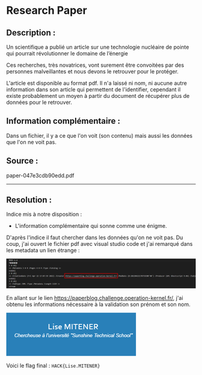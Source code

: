# Research Paper

## Description :

Un scientifique a publié un article sur une technologie nucléaire de pointe qui pourrait révolutionner le domaine de l’énergie

Ces recherches, très novatrices, vont surement être convoitées par des personnes malveillantes et nous devons le retrouver pour le protéger.

L'article est disponible au format pdf. Il n'a laissé ni nom, ni aucune autre information dans son article qui permettent de l'identifier, cependant il existe probablement un moyen à partir du document de récupérer plus de données pour le retrouver.

## Information complémentaire : 
Dans un fichier, il y a ce que l'on voit (son contenu) mais aussi les données que l'on ne voit pas.

## Source :
paper-047e3cdb90edd.pdf

---

## Resolution : 

Indice mis à notre disposition :
- L'information complémentaire qui sonne comme une énigme.

D'après l'indice il faut chercher dans les données qu'on ne voit pas. Du coup, j'ai ouvert le fichier pdf avec visual studio code et j'ai remarqué dans les metadata un lien étrange : 

![step1](step1.png)

En allant sur le lien https://paperblog.challenge.operation-kernel.fr/, j'ai obtenu les informations nécessaire à la validation son prénom et son nom.

![Lise](lise.png)

Voici le flag final : `HACK{Lise.MITENER}`